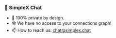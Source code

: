 ### 🚀 SimpleX Chat
- 🔐 100% private by design.
- 🕸 We have no access to your connections graph!
- 📫 How to reach us: chat@simplex.chat